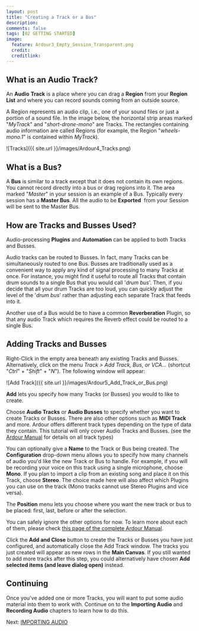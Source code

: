 ```yaml
---
layout: post
title: "Creating a Track or a Bus"
description:
comments: false 
tags: [02 GETTING STARTED]
image:
  feature: Ardour3_Empty_Session_Transparent.png
  credit:  
  creditlink:  
---
```


What is an Audio Track?
--------------------------

An **Audio** **Track** is a place where you can drag a **Region**
from your **Region List** and where you can record sounds coming from an
outside source.

A Region represents an audio clip, i.e., one of your
sound files or just a portion of a sound file. In the image below, the
horizontal strip areas marked "*MyTrack*" and "*short-drone-mono*" are Tracks.
The rectangles containing audio information are called Regions (for example, the Region "*wheels-mono.1*" is contained within *MyTrack*). 

![Tracks]({{ site.url }}/images/Ardour4_Tracks.png) 

What is a Bus? 
----------------

A **Bus** is similar to a track except that it does not contain its own
regions. You cannot record directly into a bus or drag regions into it.
The area marked "*Master*" in your session is an example of a Bus. Typically every
session has a **Master Bus**. All the audio to be **Exported**  from
your Session will be sent to the Master Bus.

How are Tracks and Busses Used? 
---------------------------------

Audio-processing **Plugins** and **Automation** can be applied to both
Tracks and Busses.

Audio tracks can be routed to Busses. In fact, many Tracks can be
simultaneously routed to one Bus. Busses are traditionally used as a
convenient way to apply any kind of signal processing to many Tracks at
once. For instance, you might find it useful to route all Tracks that
contain drum sounds to a single Bus that you would call '*drum bus*'.
Then, if you decide that all your drum Tracks are too loud, you can
quickly adjust the level of the '*drum bus*' rather than adjusting each
separate Track that feeds into it.

Another use of a Bus would be to have a common **Reverberation** Plugin,
so that any audio Track which requires the Reverb effect could be routed
to a single Bus. 

Adding Tracks and Busses
------------------------

Right-Click in the empty area beneath any existing Tracks and Busses.
Alternatively, click on the menu *Track > Add Track, Bus, or VCA...* (shortcut
"*Ctrl*" + "*Shift*" + "*N*"). The following window will appear:

![Add Track]({{ site.url }}/images/Ardour5_Add_Track_or_Bus.png) 

**Add** lets you specify how many Tracks (or Busses) you would to like
to create.

Choose **Audio Tracks** or **Audio Busses** to specify whether you want to
create Tracks or Busses. There are also other options such as **MIDI Track** and more. Ardour offers different track types depending on the type of data they contain. This tutorial will only
cover Audio Tracks and Busses. (see the [Ardour
Manual](http://manual.ardour.org/working-with-tracks/track-types/) for
details on all track types) 

You can optionally give a **Name** to the Track or Bus being created.
The **Configuration** drop-down menu allows you to specify how many
channels of audio you'd like the new Track or Bus to handle. For
example, if you will be recording your voice on this track using a
single microphone, choose **Mono**. If you plan to import a clip from an
existing song and place it on this Track, choose **Stereo**. The choice
made here will also affect which Plugins you can use on the track (Mono
tracks cannot use Stereo Plugins and vice versa).

The **Position** menu lets you choose where you want the new track or bus to be placed: first, last, before or after the selection.

You can safely ignore the other options for now. To learn more about each of them, please check [this page of the complete Ardour
Manual](http://manual.ardour.org/working-with-tracks/adding-tracks-and-busses/).

Click the **Add and Close** button to create the Tracks or Busses you
have just configured, and automatically close the Add Track window. The tracks you just created will appear as new rows in the **Main Canvas**. If you still wanted to add more tracks after this step, you could alternatively have chosen **Add selected items (and leave dialog open)** instead. 

Continuing
----------

Once you've added one or more Tracks, you will want to put some audio
material into them to work with. Continue on to the **Importing Audio**
and **Recording Audio** chapters to learn how to do this. 

Next: [IMPORTING AUDIO](../importing-audio)
